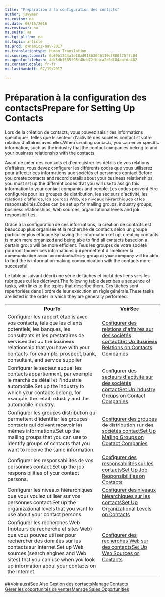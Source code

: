 ```yaml
---
title: "Préparation à la configuration des contacts"
author: jswymer
ms.custom: na
ms.date: 09/16/2016
ms.reviewer: na
ms.suite: na
ms.tgt_pltfrm: na
ms.topic: article
ms.prod: dynamics-nav-2017
ms.translationtype: Human Translation
ms.sourcegitcommit: 6b60b1344a1e18ad91863046110df880f75f7c04
ms.openlocfilehash: 4d45db1585f95f40cb72fbaca2d3df84aafda402
ms.contentlocale: fr-fr
ms.lasthandoff: 07/19/2017

---
```

# <a name="prepare-for-setting-up-contacts"></a><span data-ttu-id="cfa03-102">Préparation à la configuration des contacts</span><span class="sxs-lookup"><span data-stu-id="cfa03-102">Prepare for Setting Up Contacts</span></span>
<span data-ttu-id="cfa03-103">Lors de la création de contacts, vous pouvez saisir des informations spécifiques, telles que le secteur d'activité des sociétés contact et votre relation d'affaires avec elles.</span><span class="sxs-lookup"><span data-stu-id="cfa03-103">When creating contacts, you can enter specific information, such as the industry that the contact companies belong to and your business relationship with the contacts.</span></span>

<span data-ttu-id="cfa03-104">Avant de créer des contacts et d'enregistrer les détails de vos relations d'affaires, vous devez configurer les différents codes que vous utiliserez pour affecter ces informations aux sociétés et personnes contact.</span><span class="sxs-lookup"><span data-stu-id="cfa03-104">Before you create contacts and record details about your business relationships, you must set up the different codes that you will use to assign this information to your contact companies and people.</span></span> <span data-ttu-id="cfa03-105">Les codes peuvent être configurés pour les groupes de distribution, les secteurs d'activité, les relations d'affaires, les sources Web, les niveaux hiérarchiques et les responsabilités.</span><span class="sxs-lookup"><span data-stu-id="cfa03-105">Codes can be set up for mailing groups, industry groups, business relationships, Web sources, organizational levels and job responsibilities.</span></span>

<span data-ttu-id="cfa03-106">Grâce à la configuration de ces informations, la création de contacts est beaucoup plus organisée et la recherche de contacts selon un groupe particulier plus efficace.</span><span class="sxs-lookup"><span data-stu-id="cfa03-106">By having this information set up, creating contacts is much more organized and being able to find all contacts based on a certain group will be more efficient.</span></span> <span data-ttu-id="cfa03-107">Tous les groupes de votre société pourront trouver ces informations qui permettent d'améliorer la communication avec les contacts.</span><span class="sxs-lookup"><span data-stu-id="cfa03-107">Every group at your company will be able to find the is information making communication with the contacts more successful.</span></span>

<span data-ttu-id="cfa03-108">Le tableau suivant décrit une série de tâches et inclut des liens vers les rubriques qui les décrivent.</span><span class="sxs-lookup"><span data-stu-id="cfa03-108">The following table describes a sequence of tasks, with links to the topics that describe them.</span></span> <span data-ttu-id="cfa03-109">Ces tâches sont répertoriées dans l'ordre de leur exécution en règle générale.</span><span class="sxs-lookup"><span data-stu-id="cfa03-109">These tasks are listed in the order in which they are generally performed.</span></span>

|<span data-ttu-id="cfa03-110">Pour</span><span class="sxs-lookup"><span data-stu-id="cfa03-110">To</span></span> |<span data-ttu-id="cfa03-111">Voir</span><span class="sxs-lookup"><span data-stu-id="cfa03-111">See</span></span> |
|---|----|
|<span data-ttu-id="cfa03-112">Configurer les rapport établis avec vos contacts, tels que les clients potentiels, les banques, les consultants et les prestataires de services.</span><span class="sxs-lookup"><span data-stu-id="cfa03-112">Set up the business relationship that you have with your contacts, for example, prospect, bank, consultant, and service supplier.</span></span>|[<span data-ttu-id="cfa03-113">Configurer des relations d'affaires sur des sociétés contact</span><span class="sxs-lookup"><span data-stu-id="cfa03-113">Set Up Business Relations on Contacts Companies</span></span>](marketing-business-relations.md)|
|<span data-ttu-id="cfa03-114">Configurer le secteur auquel les contacts appartiennent, par exemple le marché de détail et l'industrie automobile.</span><span class="sxs-lookup"><span data-stu-id="cfa03-114">Set up the industry to which your contacts belong, for example, the retail industry and the automobile industry.</span></span>|[<span data-ttu-id="cfa03-115">Configurer des secteurs d'activité sur des sociétés contact</span><span class="sxs-lookup"><span data-stu-id="cfa03-115">Set Up Industry Groups on Contact Companies</span></span>](marketing-industry-groups.md)|
|<span data-ttu-id="cfa03-116">Configurer les groupes distribution qui permettent d'identifier les groupes contacts qui doivent recevoir les mêmes informations.</span><span class="sxs-lookup"><span data-stu-id="cfa03-116">Set up the mailing groups that you can use to identify groups of contacts that you want to receive the same information.</span></span>|[<span data-ttu-id="cfa03-117">Configurer des groupes de distribution sur des sociétés contact</span><span class="sxs-lookup"><span data-stu-id="cfa03-117">Set Up Mailing Groups on Contact Companies</span></span>](marketing-mailing-groups.md)|
|<span data-ttu-id="cfa03-118">Configurer les responsabilités de vos personnes contact.</span><span class="sxs-lookup"><span data-stu-id="cfa03-118">Set up the job responsibilities of your contact persons.</span></span>|[<span data-ttu-id="cfa03-119">Configurer des responsabilités sur les contacts</span><span class="sxs-lookup"><span data-stu-id="cfa03-119">Set Up Job Responsibilities on Contacts</span></span>](marketing-job-responsibilities.md)|
|<span data-ttu-id="cfa03-120">Configurer les niveaux hiérarchiques que vous voulez utiliser sur vos personnes contact.</span><span class="sxs-lookup"><span data-stu-id="cfa03-120">Set up the organizational levels that you want to use about your contact persons.</span></span>|[<span data-ttu-id="cfa03-121">Configurer des niveaux hiérarchiques sur les contacts</span><span class="sxs-lookup"><span data-stu-id="cfa03-121">Set Up Organizational Levels on Contacts</span></span>](marketing-organizational-levels.md)|
|<span data-ttu-id="cfa03-122">Configurer les recherches Web (moteurs de recherche et sites Web) que vous pouvez utiliser pour rechercher des données sur les contacts sur Internet.</span><span class="sxs-lookup"><span data-stu-id="cfa03-122">Set up Web sources (search engines and Web sites) that you can use when you look up information about your contacts on the Internet.</span></span>|[<span data-ttu-id="cfa03-123">Configurer des recherches Web sur des contacts</span><span class="sxs-lookup"><span data-stu-id="cfa03-123">Set Up Web Sources on Contacts</span></span>](marketing-web-sources.md)|

##<a name="see-also"></a><span data-ttu-id="cfa03-124">Voir aussi</span><span class="sxs-lookup"><span data-stu-id="cfa03-124">See Also</span></span>
[<span data-ttu-id="cfa03-125">Gestion des contacts</span><span class="sxs-lookup"><span data-stu-id="cfa03-125">Manage Contacts</span></span>](marketing-contacts.md)  
[<span data-ttu-id="cfa03-126">Gérer les opportunités de ventes</span><span class="sxs-lookup"><span data-stu-id="cfa03-126">Manage Sales Opportunities</span></span>](marketing-manage-sales-opportunities.md)

